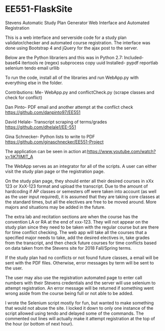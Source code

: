 # EE551-FlaskSite
Stevens Automatic Study Plan Generator Web Interface and Automated Registration

This is a web interface and serverside code for a study plan validator/checker and automated course registration.
The interface was done using Bootstrap 4 and jQuery for the ajax post to the server. 

Below are the Python librariers and this was in Python 2.7:
Included-
	base64
	itertools
	re (regex)
	subprocess
	copy
	uuid
Installed-
	pypdf
	reportlab
	selenium
	tendo
	email
	urllib
	
To run the code, install all of the libraries and run WebApp.py with everything else in the folder.

Contributions:
Me- WebApp.py and conflictCheck.py (scrape classes and check for conflict)

Dan Pinto- PDF email and another attempt at the conflict check
https://github.com/danpinto97/EE551

David Helale- Transcript scraping of terms/grades 
https://github.com/dhelale1/EE-551

Gina Schnecker- Python lists to write to PDF
https://github.com/ginaschnecker/EE551-Project

The application can be seen in action at:https://www.youtube.com/watch?v=1iK7lIMIT_A

The WebApp serves as an integrator for all of the scripts. A user can either visit the study plan page or the registration page.

On the study plan page, they should enter all their desired courses in xXx 123 or XxX-123 format and upload the transcript. Due to the amount of hardcoding if AP classes or semesters off were taken into account (as well as the user input required), it is assumed that they are taking core classes at the standard times, but all the electives are free to be moved around. More majors and situations may be added in the future.

The extra lab and recitation sections are when the course has the convention LA or RA at the end of xxx-123. They will not appear on the study plan since they need to be taken with the regular course but are there for time conflict checking.
The web app will take all the courses that a specified major needs to take, add the desired electives in, take grades from the transcript, and then check future courses for time conflicts based on data taken from the Stevens site for 2018 Fall/Spring terms.

If the study plan had no conflicts or not found future classes, a email will be sent with the PDF files. Otherwise, error messages by term will be sent to the user.

The user may also use the registration automated page to enter call numbers with their Stevens credentials and the server will use selenium to attempt registration. An error message will be returned if something went wrong aside from the course being full or not able to be added.

I wrote the Selenium script mostly for fun, but wanted to make something that would not abuse the site. I locked it down to only one instance of the script allowed using tendo and delayed some of the commands. The commented out lines will actually make it attempt registration at the top of the hour (or bottom of next hour).
